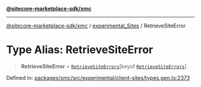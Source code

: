 [**@sitecore-marketplace-sdk/xmc**](../../../../README.md)

***

[@sitecore-marketplace-sdk/xmc](../../../../README.md) / [experimental\_Sites](../README.md) / RetrieveSiteError

# Type Alias: RetrieveSiteError

> **RetrieveSiteError** = [`RetrieveSiteErrors`](RetrieveSiteErrors.md)\[keyof [`RetrieveSiteErrors`](RetrieveSiteErrors.md)\]

Defined in: [packages/xmc/src/experimental/client-sites/types.gen.ts:2373](https://github.com/Sitecore/marketplace-sdk/blob/main/packages/xmc/src/experimental/client-sites/types.gen.ts#L2373)
